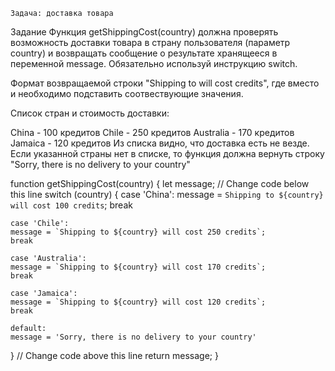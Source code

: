     Задача: доставка товара
Задание
Функция getShippingCost(country) должна проверять возможность доставки товара в страну пользователя (параметр country) и возвращать сообщение о результате хранящееся в переменной message. Обязательно используй инструкцию switch.

Формат возвращаемой строки "Shipping to <country> will cost <price> credits", где вместо <country> и <price> необходимо подставить соотвествующие значения.

Список стран и стоимость доставки:

China - 100 кредитов
Chile - 250 кредитов
Australia - 170 кредитов
Jamaica - 120 кредитов
Из списка видно, что доставка есть не везде. Если указанной страны нет в списке, то функция должна вернуть строку "Sorry, there is no delivery to your country"
  
  function getShippingCost(country) {
  let message;
  // Change code below this line
  switch (country) {
    case 'China':
    message = `Shipping to ${country} will cost 100 credits`;
    break
      
    case 'Chile':
    message = `Shipping to ${country} will cost 250 credits`;
    break
      
    case 'Australia':
    message = `Shipping to ${country} will cost 170 credits`;
    break
      
    case 'Jamaica':
    message = `Shipping to ${country} will cost 120 credits`;
    break
      
    default:
    message = 'Sorry, there is no delivery to your country'
  }
  // Change code above this line
  return message;
}
